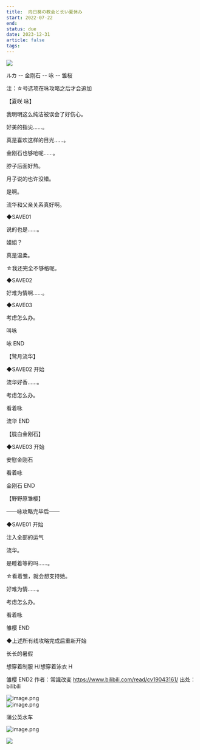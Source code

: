 ```yaml
---
title:  向日葵の教会と长い夏休み
start: 2022-07-22
end: 
status: due
date: 2023-12-31
article: false
tags: 
---
```


![](http://oss.naglfar28.com/naglfar28/202312312312490.png)

ルカ -- 金刚石 -- 咏 -- 雏桜

注：☆号选项在咏攻略之后才会追加

【夏咲 咏】

我明明这么纯洁被误会了好伤心。

好美的指尖……。

真是喜欢这样的目光……。

金刚石也够呛呢……。

脖子后面好热。

月子说的也许没错。

是啊。

流华和父亲关系真好啊。

◆SAVE01

说的也是……。

姐姐？

真是温柔。

☆我还完全不够格呢。

◆SAVE02

好难为情啊……。

◆SAVE03

考虑怎么办。

叫咏

咏 END

【鹭月流华】

◆SAVE02 开始

流华好香……。

考虑怎么办。

看着咏

流华 END

【胧白金刚石】

◆SAVE03 开始

安慰金刚石

看着咏

金刚石 END

【野野原雏樱】

——咏攻略完毕后——

◆SAVE01 开始

注入全部的运气

流华。

是睡着等的吗……。

☆看着雏，就会想支持她。

好难为情……。

考虑怎么办。

看着咏

雏樱 END

◆上述所有线攻略完成后重新开始

长长的暑假

想穿着制服 H/想穿着泳衣 H

雏樱 END2 作者：常識改変 <https://www.bilibili.com/read/cv19043161/> 出处：bilibili

![image.png](http://oss.naglfar28.com/naglfar28/202401020007939.png)  
![image.png](http://oss.naglfar28.com/naglfar28/202401020013267.png)

蒲公英水车

![image.png](http://oss.naglfar28.com/naglfar28/202401021322554.png)

![](http://oss.naglfar28.com/naglfar28/202401021326290.png)